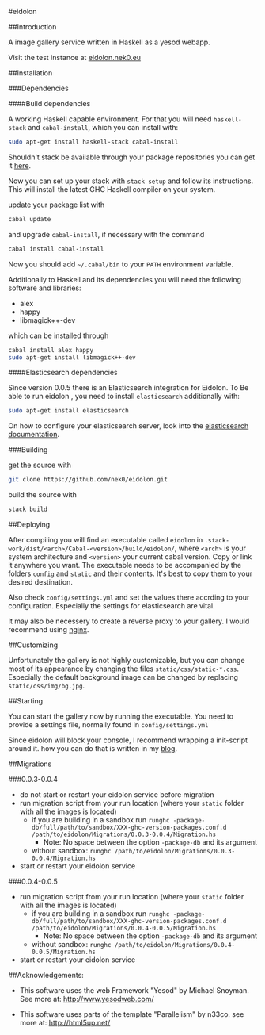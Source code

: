 #eidolon

##Introduction

A image gallery service written in Haskell as a yesod webapp.

Visit the test instance at [eidolon.nek0.eu][eidolon]

##Installation

###Dependencies

####Build dependencies

A working Haskell capable environment. For that you will need `haskell-stack` and `cabal-install`, which you can install with:

```bash
sudo apt-get install haskell-stack cabal-install
```

Shouldn't stack be available through your package repositories you can get it [here][stack].

Now you can set up your stack with `stack setup` and follow its instructions. This will install the latest GHC Haskell compiler on your system.

update your package list with

```bash
cabal update
```

and upgrade `cabal-install`, if necessary with the command

```bash
cabal install cabal-install
```

Now you should add `~/.cabal/bin` to your `PATH` environment variable.

Additionally to Haskell and its dependencies you will need the following software and libraries:

* alex
* happy
* libmagick++-dev

which can be installed through

```bash
cabal install alex happy
sudo apt-get install libmagick++-dev
```

####Elasticsearch dependencies

Since version 0.0.5 there is an Elasticsearch integration for Eidolon. To Be able to run eidolon , you need to install `elasticsearch` additionally with:

```bash
sudo apt-get install elasticsearch
```
On how to configure your elasticsearch server, look into the [elasticsearch documentation][elasticdocu].

###Building

get the source with

```bash
git clone https://github.com/nek0/eidolon.git
```

build the source with

```bash
stack build
```

##Deploying

After compiling you will find an executable called `eidolon` in `.stack-work/dist/<arch>/Cabal-<version>/build/eidolon/`, where `<arch>` is your system architecture and `<version>` your current cabal version. Copy or link it anywhere you want. The executable needs to be accompanied by the folders `config` and `static` and their contents. It's best to copy them to your desired destination.

Also check `config/settings.yml` and set the values there accrding to your configuration. Especially the settings for elasticsearch are vital.

It may also be necessery to create a reverse proxy to your gallery. I would recommend using [nginx](http://nginx.org/).

##Customizing

Unfortunately the gallery is not highly customizable, but you can change most of its appearance by changing the files `static/css/static-*.css`. Especially the default background image can be changed by replacing `static/css/img/bg.jpg`.

##Starting

You can start the gallery now by running the executable. You need to provide a settings file, normally found in `config/settings.yml`

Since eidolon will block your console, I recommend wrapping a init-script around it. how you can do that is written in my [blog](http://nek0.eu/posts/2014-10-23-Daemonize-a-yesod-app.html).

##Migrations

###0.0.3-0.0.4

* do not start or restart your eidolon service before migration
* run migration script from your run location (where your `static` folder with all the images is located)
	* if you are building in a sandbox run `runghc -package-db/full/path/to/sandbox/XXX-ghc-version-packages.conf.d /path/to/eidolon/Migrations/0.0.3-0.0.4/Migration.hs`
		* Note: No space between the option `-package-db` and its argument
	* without sandbox: `runghc /path/to/eidolon/Migrations/0.0.3-0.0.4/Migration.hs`
* start or restart your eidolon service

###0.0.4-0.0.5

* run migration script from your run location (where your `static` folder with all the images is located)
	* if you are building in a sandbox run `runghc -package-db/full/path/to/sandbox/XXX-ghc-version-packages.conf.d /path/to/eidolon/Migrations/0.0.4-0.0.5/Migration.hs`
		* Note: No space between the option `-package-db` and its argument
	* without sandbox: `runghc /path/to/eidolon/Migrations/0.0.4-0.0.5/Migration.hs`
* start or restart your eidolon service

##Acknowledgements:

* This software uses the web Framework "Yesod" by Michael Snoyman. See more at: <http://www.yesodweb.com/>

* This software uses parts of the template "Parallelism" by n33co. see more at: <http://html5up.net/>

[eidolon]: http://eidolon.nek0.eu
[stack]: https://github.com/commercialhaskell/stack/releases
[elasticdocu]: https://www.elastic.co/guide/en/elasticsearch/reference/current/setup-configuration.html
